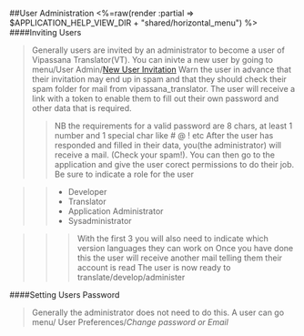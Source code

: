 ##User Administration
<%=raw(render :partial => $APPLICATION_HELP_VIEW_DIR + "shared/horizontal_menu") %>
####Inviting Users
>Generally users are invited by an administrator to become a user of Vipassana Translator(VT).
>You can inivte a new user by going to menu/User Admin/[New User Invitation](<%=new_user_invitation_path%>)
>Warn the user in advance that their invitation may end up in spam and that they should check their spam folder for mail from vipassana_translator.
>The user will receive a link with a token to enable them to fill out their own password and other data that is required.
>>NB the requirements for a valid password are 8 chars, at least 1 number and 1 special char like # @ ! etc
>>After the user has responded and filled in their data, you(the administrator) will receive a mail. (Check your spam!). You can then go to the application and give the user corect permissions to do their job.
>>Be sure to indicate a role for the user

>> * Developer
>> * Translator
>> * Application Administrator
>> * Sysadministrator

>>>With the first 3 you will also need to indicate which version languages they can work on 
>>Once you have done this the user will receive another mail telling them their account is read 
>>>The user is now ready to translate/develop/administer

####Setting Users Password
>Generally the administrator does not need to do this. A user can go menu/ User Preferences/*Change password or Email*
  
